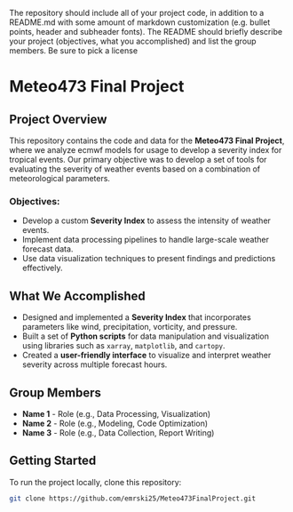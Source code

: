 The repository should include all of your project code, in addition to a README.md with
some amount of markdown customization (e.g. bullet points, header and subheader
fonts). The README should briefly describe your project (objectives, what you
accomplished) and list the group members. Be sure to pick a license


# Meteo473 Final Project

## Project Overview

This repository contains the code and data for the **Meteo473 Final Project**, where we analyze ecmwf models for usage to develop a severity index for tropical events. Our primary objective was to develop a set of tools for evaluating the severity of weather events based on a combination of meteorological parameters.

### Objectives:
- Develop a custom **Severity Index** to assess the intensity of weather events.
- Implement data processing pipelines to handle large-scale weather forecast data.
- Use data visualization techniques to present findings and predictions effectively.

## What We Accomplished

- Designed and implemented a **Severity Index** that incorporates parameters like wind, precipitation, vorticity, and pressure.
- Built a set of **Python scripts** for data manipulation and visualization using libraries such as `xarray`, `matplotlib`, and `cartopy`.
- Created a **user-friendly interface** to visualize and interpret weather severity across multiple forecast hours.
  
## Group Members

- **Name 1** - Role (e.g., Data Processing, Visualization)
- **Name 2** - Role (e.g., Modeling, Code Optimization)
- **Name 3** - Role (e.g., Data Collection, Report Writing)

## Getting Started

To run the project locally, clone this repository:

```bash
git clone https://github.com/emrski25/Meteo473FinalProject.git



